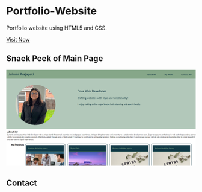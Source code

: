 # Portfolio-Website

Portfolio website using HTML5 and CSS.

<a href="https://jaiminiprajapati.github.io/Jaimini-FrontEndDeveloper/"> Visit Now </a>

## Snaek Peek of Main Page

![Main Page Screenshot](./assets/images/Main-page-ss.png)

## Contact


